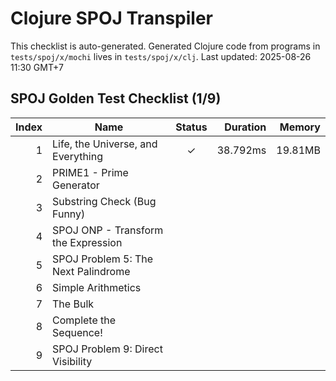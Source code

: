# Clojure SPOJ Transpiler

This checklist is auto-generated.
Generated Clojure code from programs in `tests/spoj/x/mochi` lives in `tests/spoj/x/clj`.
Last updated: 2025-08-26 11:30 GMT+7

## SPOJ Golden Test Checklist (1/9)
| Index | Name | Status | Duration | Memory |
|------:|------|:-----:|---------:|-------:|
| 1 | Life, the Universe, and Everything | ✓ | 38.792ms | 19.81MB |
| 2 | PRIME1 - Prime Generator |   |  |  |
| 3 | Substring Check (Bug Funny) |   |  |  |
| 4 | SPOJ ONP - Transform the Expression |   |  |  |
| 5 | SPOJ Problem 5: The Next Palindrome |   |  |  |
| 6 | Simple Arithmetics |   |  |  |
| 7 | The Bulk |   |  |  |
| 8 | Complete the Sequence! |   |  |  |
| 9 | SPOJ Problem 9: Direct Visibility |   |  |  |
